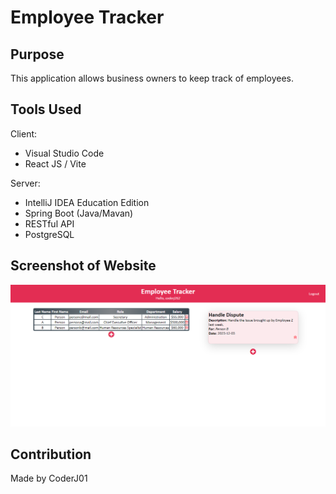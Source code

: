 # Employee Tracker

## Purpose
This application allows business owners to keep track of employees.

## Tools Used
Client:
* Visual Studio Code
* React JS / Vite

Server:
* IntelliJ IDEA Education Edition
* Spring Boot (Java/Mavan)
* RESTful API
* PostgreSQL

## Screenshot of Website
![!Alt text](./assets/images/screenshot.png?raw=true 'Employee Tracker')

## Contribution
Made by CoderJ01